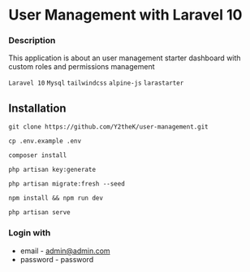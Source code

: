 # User Management with Laravel 10

### Description
This application is about an user management starter dashboard with custom roles and permissions management

`Laravel 10` `Mysql` `tailwindcss` `alpine-js` `larastarter`

## Installation


```shell
git clone https://github.com/Y2theK/user-management.git
```

```shell
cp .env.example .env
```
```shell
composer install
```

```shell
php artisan key:generate
```
```shell
php artisan migrate:fresh --seed
```

```shell
npm install && npm run dev
```

```shell
php artisan serve
```
### Login with

- email - admin@admin.com
- password - password
